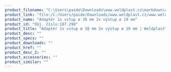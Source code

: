 ```yaml
---
product_filename: "C:\Users\paide\Downloads\www.weldplast.cz\markdown\adapter-1x-vstup-o-38-mm-2x-vystup-o-19-mm.md"
product_link: "file:/C:/Users/paide/Downloads/www.weldplast.cz/www.weldplast.cz/adapter-1x-vstup-o-38-mm-2x-vystup-o-19-mm"
product_name: "Adaptér 1x vstup ø 38 mm 2x výstup ø 19 mm"
product_id: "Obj. číslo:107.298"
product_title: "Adaptér 1x vstup ø 38 mm 2x výstup ø 19 mm | Weldplast"
product_desc: ""
product_specs: ""
product_downloads: ""
product_href: ""
product_desc_2: ""
product_accessories: ""
product_similar: ""
---
```


